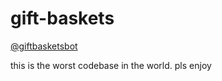 # gift-baskets

[@giftbasketsbot](https://twitter.com/giftbasketsbot)

this is the worst codebase in the world. pls enjoy

